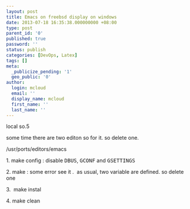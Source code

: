 ```yaml
---
layout: post
title: Emacs on freebsd display on windows
date: 2013-07-18 16:35:38.000000000 +08:00
type: post
parent_id: '0'
published: true
password: ''
status: publish
categories: [DevOps, Latex]
tags: []
meta:
  _publicize_pending: '1'
  geo_public: '0'
author:
  login: mcloud
  email: ''
  display_name: mcloud
  first_name: ''
  last_name: ''
---
```

<p><span class="GINGER_SOFATWARE_correct">local</span> so<span class="GINGER_SOFATWARE_correct">.</span>5</p>
<p><span class="GINGER_SOFATWARE_correct">some</span> time there are two <span class="GINGER_SOFATWARE_correct">editon</span> so for it. <span class="GINGER_SOFATWARE_correct">so</span> delete one.</p>
<p>/<span class="GINGER_SOFATWARE_correct">usr</span>/ports/editors/emacs</p>
<p>1. <span class="GINGER_SOFATWARE_correct">make</span> config : disable <tt>DBUS</tt>, <tt>GCONF</tt> and <tt>GSETTINGS</tt></p>
<p>2. <span class="GINGER_SOFATWARE_correct">make</span> : some error <span class="GINGER_SOFATWARE_correct">see</span> it .  <span class="GINGER_SOFATWARE_correct">as</span> usual, two variable are defined. <span class="GINGER_SOFATWARE_correct">so</span> delete one</p>
<p>3.  <span class="GINGER_SOFATWARE_correct">make</span> instal</p>
<p>4. <span class="GINGER_SOFATWARE_correct">make</span> clean</p>
<p>&nbsp;</p>
